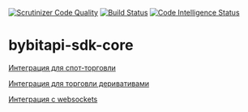 [![Scrutinizer Code Quality](https://scrutinizer-ci.com/g/carpenstar/bybitapi-sdk-core/badges/quality-score.png?b=master)](https://scrutinizer-ci.com/g/carpenstar/bybitapi-sdk-core/?branch=master)
[![Build Status](https://scrutinizer-ci.com/g/carpenstar/bybitapi-sdk-core/badges/build.png?b=master)](https://scrutinizer-ci.com/g/carpenstar/bybitapi-sdk-core/build-status/master)
[![Code Intelligence Status](https://scrutinizer-ci.com/g/carpenstar/bybitapi-sdk-core/badges/code-intelligence.svg?b=master)](https://scrutinizer-ci.com/code-intelligence)

# bybitapi-sdk-core

[Интеграция для спот-торговли](https://github.com/carpenstar/bybitapi-sdk-spot)  

[Интеграция для торговли деривативами](https://github.com/carpenstar/bybitapi-sdk-derivatives)  

[Интеграция с websockets](https://github.com/carpenstar/bybitapi-sdk-websockets)